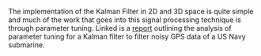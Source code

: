The implementation of the Kalman Filter in 2D and 3D space is quite simple and much of the work that goes into this signal processing technique is through parameter tuning. Linked is a [report](https://github.com/EthanRWagner/2D_3D_KalmanFilter/blob/main/2D_3D_KalmanFilterReport.pdf) outlining the analysis of parameter tuning for a Kalman filter to filter noisy GPS data of a US Navy submarine.
